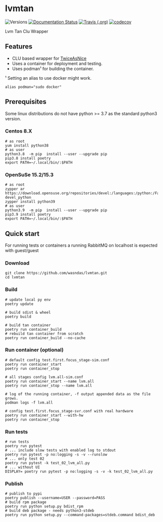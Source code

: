 # lvmtan

![Versions](https://img.shields.io/badge/python->3.7-blue)
[![Documentation Status](https://readthedocs.org/projects/sdss-lvmtan/badge/?version=latest)](https://sdss-lvmtan.readthedocs.io/en/latest/?badge=latest)
[![Travis (.org)](https://img.shields.io/travis/sdss/lvmtan)](https://travis-ci.org/sdss/lvmtan)
[![codecov](https://codecov.io/gh/sdss/lvmtan/branch/main/graph/badge.svg)](https://codecov.io/gh/sdss/lvmtan)

Lvm Tan Clu Wrapper

## Features

- CLU based wrapper for [TwiceAsNice](https://svn.mpia.de/trac/gulli/TwiceAsNice/)
- Uses a container for deployment and testing. 
- Uses podman¹ for building the container.

¹ Setting an alias to use docker might work.

    alias podman="sudo docker"
   
## Prerequisites

Some linux distributions do not have python >= 3.7 as the standard python3 version.

### Centos 8.X

    # as root
    yum install python38
    # as user 
    python3.8  -m pip  install --user --upgrade pip
    pip3.8 install poetry
    export PATH=~/.local/bin/:$PATH

### OpenSuSe 15.2/15.3

    # as root
    zypper ar https://download.opensuse.org/repositories/devel:/languages:/python:/Factory/openSUSE_Leap_15.2/ devel_python
    zypper install python39
    # as user 
    python3.9  -m pip  install --user --upgrade pip
    pip3.9 install poetry
    export PATH=~/.local/bin/:$PATH

## Quick start
For running tests or containers a running RabbitMQ on localhost is expected with guest/guest

### Download
    git clone https://github.com/wasndas/lvmtan.git
    cd lvmtan      

### Build
    # update local py env
    poetry update
    
    # build sdist & wheel
    poetry build
    
    # build tan container
    poetry run container_build
    # rebuild tan container from scratch
    poetry run container_build --no-cache
        
### Run container (optional)

    # default config test.first.focus_stage-sim.conf
    poetry run container_start
    poetry run container_stop
    
    # all stages config lvm.all-sim.conf
    poetry run container_start --name lvm.all
    poetry run container_stop --name lvm.all
    
    # log of the running container, -f output appended data as the file grows.
    podman logs -f lvm.all

    # config test.first.focus_stage-svr.conf with real hardware
    poetry run container_start --with-hw
    poetry run container_stop
    
### Run tests 

    # run tests
    poetry run pytest
    # ... include slow tests with enabled log to stdout
    poetry run pytest -p no:logging -s -v --runslow
    # ... only test 02
    poetry run pytest -k test_02_lvm_all.py
    # ... without UI
    DISPLAY= poetry run pytest -p no:logging -s -v -k test_02_lvm_all.py
    
    
### Publish
    # publish to pypi
    poetry publish --username=USER --password=PASS
    # build rpm package
    poetry run python setup.py bdist_rpm
    # build deb package - needs python3-stdeb
    poetry run python setup.py --command-packages=stdeb.command bdist_deb
